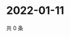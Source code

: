 # 2022-01-11

共 0 条

<!-- BEGIN WEIBO -->
<!-- 最后更新时间 Tue Jan 11 2022 02:21:11 GMT+0800 (China Standard Time) -->

<!-- END WEIBO -->
